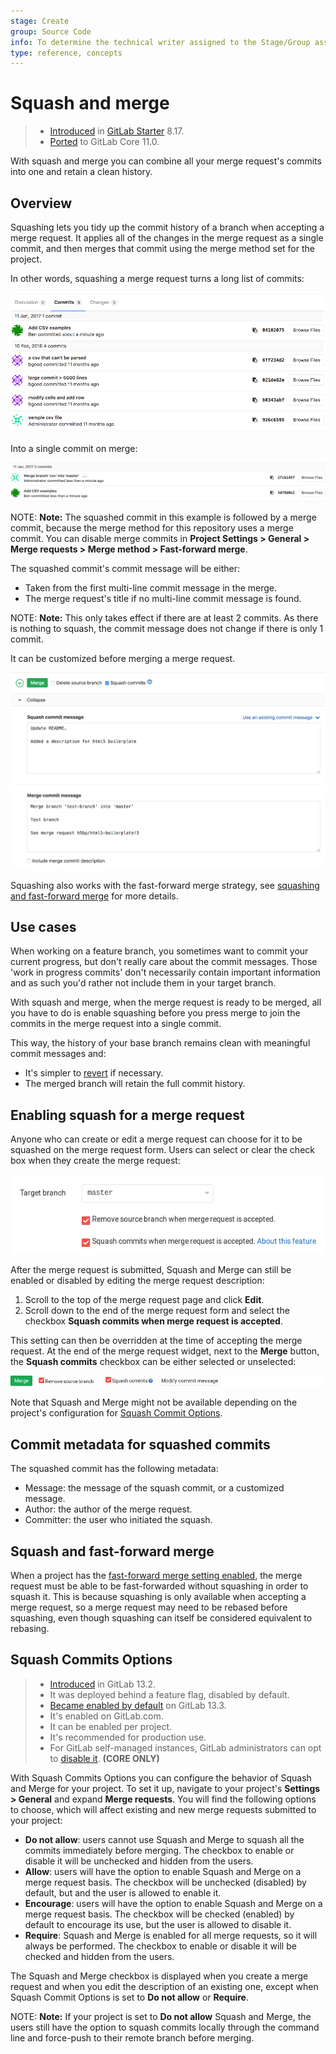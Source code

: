 ```yaml
---
stage: Create
group: Source Code
info: To determine the technical writer assigned to the Stage/Group associated with this page, see https://about.gitlab.com/handbook/engineering/ux/technical-writing/#designated-technical-writers
type: reference, concepts
---
```


# Squash and merge

> - [Introduced](https://gitlab.com/gitlab-org/gitlab/-/merge_requests/1024) in [GitLab Starter](https://about.gitlab.com/pricing/) 8.17.
> - [Ported](https://gitlab.com/gitlab-org/gitlab-foss/-/merge_requests/18956) to GitLab Core 11.0.

With squash and merge you can combine all your merge request's commits into one
and retain a clean history.

## Overview

Squashing lets you tidy up the commit history of a branch when accepting a merge
request. It applies all of the changes in the merge request as a single commit,
and then merges that commit using the merge method set for the project.

In other words, squashing a merge request turns a long list of commits:

![List of commits from a merge request](img/squash_mr_commits.png)

Into a single commit on merge:

![A squashed commit followed by a merge commit](img/squash_squashed_commit.png)

NOTE: **Note:**
The squashed commit in this example is followed by a merge commit, because the merge method for this repository uses a merge commit. You can disable merge commits in
**Project Settings > General > Merge requests > Merge method > Fast-forward merge**.

The squashed commit's commit message will be either:

- Taken from the first multi-line commit message in the merge.
- The merge request's title if no multi-line commit message is found.

NOTE: **Note:**
This only takes effect if there are at least 2 commits. As there is nothing to squash, the commit message does not change if there is only 1 commit.

It can be customized before merging a merge request.

![A squash commit message editor](img/squash_mr_message.png)

Squashing also works with the fast-forward merge strategy, see [squashing and fast-forward merge](#squash-and-fast-forward-merge) for more details.

## Use cases

When working on a feature branch, you sometimes want to commit your current
progress, but don't really care about the commit messages. Those 'work in
progress commits' don't necessarily contain important information and as such
you'd rather not include them in your target branch.

With squash and merge, when the merge request is ready to be merged,
all you have to do is enable squashing before you press merge to join
the commits in the merge request into a single commit.

This way, the history of your base branch remains clean with
meaningful commit messages and:

- It's simpler to [revert](revert_changes.md) if necessary.
- The merged branch will retain the full commit history.

## Enabling squash for a merge request

Anyone who can create or edit a merge request can choose for it to be squashed
on the merge request form. Users can select or clear the check box when they
create the merge request:

![Squash commits checkbox on edit form](img/squash_edit_form.png)

After the merge request is submitted, Squash and Merge can still be enabled or disabled
by editing the merge request description:

1. Scroll to the top of the merge request page and click **Edit**.
1. Scroll down to the end of the merge request form and select the checkbox
**Squash commits when merge request is accepted**.

This setting can then be overridden at the time of accepting the merge request.
At the end of the merge request widget, next to the **Merge** button, the **Squash commits** checkbox
can be either selected or unselected:

![Squash commits checkbox on accept merge request form](img/squash_mr_widget.png)

Note that Squash and Merge might not be available depending on the project's configuration
for [Squash Commit Options](#squash-commits-options).

## Commit metadata for squashed commits

The squashed commit has the following metadata:

- Message: the message of the squash commit, or a customized message.
- Author: the author of the merge request.
- Committer: the user who initiated the squash.

## Squash and fast-forward merge

When a project has the [fast-forward merge setting enabled](fast_forward_merge.md#enabling-fast-forward-merges), the merge
request must be able to be fast-forwarded without squashing in order to squash
it. This is because squashing is only available when accepting a merge request,
so a merge request may need to be rebased before squashing, even though
squashing can itself be considered equivalent to rebasing.

## Squash Commits Options

> - [Introduced](https://gitlab.com/gitlab-org/gitlab/-/issues/17613) in GitLab 13.2.
> - It was deployed behind a feature flag, disabled by default.
> - [Became enabled by default](https://gitlab.com/gitlab-org/gitlab/-/merge_requests/39382) on GitLab 13.3.
> - It's enabled on GitLab.com.
> - It can be enabled per project.
> - It's recommended for production use.
> - For GitLab self-managed instances, GitLab administrators can opt to [disable it](#enable-or-disable-squash-commit-options). **(CORE ONLY)**

With Squash Commits Options you can configure the behavior of Squash and Merge for your project.
To set it up, navigate to your project's **Settings > General** and expand **Merge requests**.
You will find the following options to choose, which will affect existing and new merge requests
submitted to your project:

- **Do not allow**: users cannot use Squash and Merge to squash all the commits immediately before
  merging. The checkbox to enable or disable it will be unchecked and hidden from the users.
- **Allow**: users will have the option to enable Squash and Merge on a merge request basis.
  The checkbox will be unchecked (disabled) by default, but and the user is allowed to enable it.
- **Encourage**: users will have the option to enable Squash and Merge on a merge request basis.
  The checkbox will be checked (enabled) by default to encourage its use, but the user is allowed to
  disable it.
- **Require**: Squash and Merge is enabled for all merge requests, so it will always be performed.
  The checkbox to enable or disable it will be checked and hidden from the users.

The Squash and Merge checkbox is displayed when you create a merge request and when you edit the description of an existing one, except when Squash Commit Options is set to **Do not allow** or **Require**.

NOTE: **Note:**
If your project is set to **Do not allow** Squash and Merge, the users still have the option to
squash commits locally through the command line and force-push to their remote branch before merging.

<!-- ## Troubleshooting

Include any troubleshooting steps that you can foresee. If you know beforehand what issues
one might have when setting this up, or when something is changed, or on upgrading, it's
important to describe those, too. Think of things that may go wrong and include them here.
This is important to minimize requests for support, and to avoid doc comments with
questions that you know someone might ask.

Each scenario can be a third-level heading, e.g. `### Getting error message X`.
If you have none to add when creating a doc, leave this section in place
but commented out to help encourage others to add to it in the future. -->
